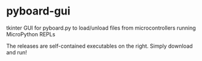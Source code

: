 # pyboard-gui
tkinter GUI for pyboard.py to load/unload files from microcontrollers running MicroPython REPLs

The releases are self-contained executables on the right.  Simply download and run!
